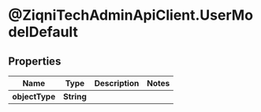 # @ZiqniTechAdminApiClient.UserModelDefault

## Properties

Name | Type | Description | Notes
------------ | ------------- | ------------- | -------------
**objectType** | **String** |  | 


